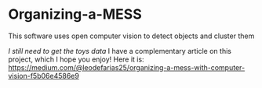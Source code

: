 # Organizing-a-MESS
This software uses open computer vision to detect objects and cluster them

*I still need to get the toys data*
I have a complementary article on this project, which I hope you enjoy! Here it is: https://medium.com/@leodefarias25/organizing-a-mess-with-computer-vision-f5b06e4586e9
